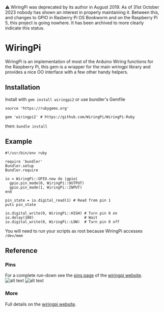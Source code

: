 :warning: WiringPi was deprecated by its author in August 2019. As of 31st October 2023 nobody has shown an interest in properly maintaining it. Between this, and changes to GPIO in Rasberry Pi OS Bookworm and on the Raspberry Pi 5, this project is going nowhere. It has been archived to more clearly indicate this status.

# WiringPi
WiringPi is an implementation of most of the Arduino Wiring functions for the Raspberry Pi, this gem is a wrapper for the main wiringpi library and provides a nice OO interface with a few other handy helpers.

## Installation
Install with `gem install wiringpi2` or use bundler's Gemfile
```
source 'https://rubygems.org'

gem 'wiringpi2' # https://github.com/WiringPi/WiringPi-Ruby
```
then: `bundle install`

## Example
```
#!/usr/bin/env ruby

require 'bundler'
Bundler.setup
Bundler.require

io = WiringPi::GPIO.new do |gpio|
  gpio.pin_mode(0, WiringPi::OUTPUT)
  gpio.pin_mode(1, WiringPi::INPUT)
end

pin_state = io.digital_read(1) # Read from pin 1
puts pin_state

io.digital_write(0, WiringPi::HIGH) # Turn pin 0 on
io.delay(100)                       # Wait
io.digital_write(0, WiringPi::LOW)  # Turn pin 0 off
```
You will need to run your scripts as root because WiringPi accesses `/dev/mem`

## Reference

### Pins
For a complete run-down see the [pins page](http://wiringpi.com/pins/) of the [wiringpi website](http://wiringpi.com/).
![alt text](http://wiringpi.com/wp-content/uploads/2013/03/gpio1.png "The main GPIO connector")
![alt text](http://wiringpi.com/wp-content/uploads/2013/03/gpio21.png "The secondary GPIO connector")

### More
Full details on the [wiringpi website](http://wiringpi.com/).
